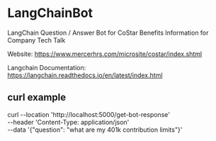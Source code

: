 # LangChainBot

LangChain Question / Answer Bot for CoStar Benefits Information for Company Tech Talk

Website: https://www.mercerhrs.com/microsite/costar/index.shtml

Langchain Documentation: https://langchain.readthedocs.io/en/latest/index.html

## curl example
curl --location 'http://localhost:5000/get-bot-response' \
--header 'Content-Type: application/json' \
--data '{"question": "what are my 401k contribution limits"}'
